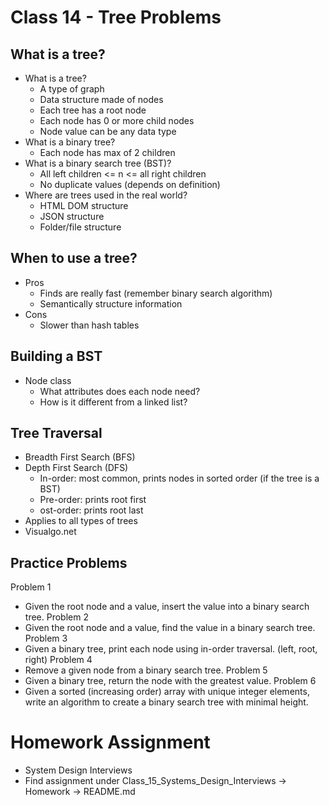# Class 14 - Tree Problems

## What is a tree?
- What is a tree?
    - A type of graph
    - Data structure made of nodes
    - Each tree has a root node
    - Each node has 0 or more child nodes
    - Node value can be any data type
- What is a binary tree?
    - Each node has max of 2 children
- What is a binary search tree (BST)?
    - All left children <= n <= all right children
    - No duplicate values (depends on definition)
- Where are trees used in the real world?
    - HTML DOM structure
    - JSON structure
    - Folder/file structure

## When to use a tree?
- Pros
    - Finds are really fast (remember binary search algorithm)
    - Semantically structure information
- Cons
    - Slower than hash tables

## Building a BST
- Node class
    - What attributes does each node need?
    - How is it different from a linked list?

## Tree Traversal
- Breadth First Search (BFS)
- Depth First Search (DFS)
    - In-order: most common, prints nodes in sorted order (if the tree is a BST)
    - Pre-order: prints root first
    - ost-order: prints root last
- Applies to all types of trees
- Visualgo.net

## Practice Problems
Problem 1
- Given the root node and a value, insert the value into a binary search tree.
Problem 2
- Given the root node and a value, find the value in a binary search tree.
Problem 3
- Given a binary tree, print each node using in-order traversal. (left, root, right)
Problem 4
- Remove a given node from a binary search tree.
Problem 5
- Given a binary tree, return the node with the greatest value.
Problem 6
- Given a sorted (increasing order) array with unique integer elements, write an algorithm to create a binary search tree with minimal height.

# Homework Assignment
- System Design Interviews
- Find assignment under Class_15_Systems_Design_Interviews -> Homework -> README.md